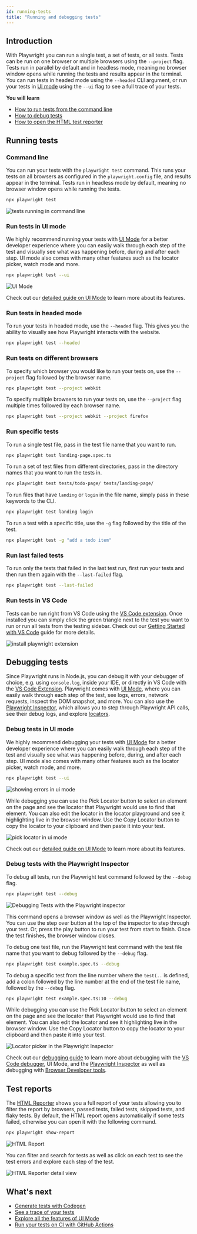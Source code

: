 ```yaml
---
id: running-tests
title: "Running and debugging tests"
---
```

## Introduction

With Playwright you can run a single test, a set of tests, or all tests. Tests can be run on one browser or multiple browsers using the `--project` flag. Tests run in parallel by default and in headless mode, meaning no browser window opens while running the tests and results appear in the terminal. You can run tests in headed mode using the `--headed` CLI argument, or run your tests in [UI mode](./test-ui-mode.md) using the `--ui` flag to see a full trace of your tests.

**You will learn**

- [How to run tests from the command line](/running-tests.md#command-line)
- [How to debug tests](/running-tests.md#debugging-tests)
- [How to open the HTML test reporter](/running-tests.md#test-reports)

## Running tests
### Command line

You can run your tests with the `playwright test` command. This runs your tests on all browsers as configured in the `playwright.config` file, and results appear in the terminal. Tests run in headless mode by default, meaning no browser window opens while running the tests.

```bash
npx playwright test
```

![tests running in command line](./images/getting-started/run-tests-cli.png)

### Run tests in UI mode

We highly recommend running your tests with [UI Mode](./test-ui-mode.md) for a better developer experience where you can easily walk through each step of the test and visually see what was happening before, during and after each step. UI mode also comes with many other features such as the locator picker, watch mode and more.

```bash
npx playwright test --ui
```

![UI Mode](./images/getting-started/ui-mode.png)

Check out our [detailed guide on UI Mode](./test-ui-mode.md) to learn more about its features.

### Run tests in headed mode

To run your tests in headed mode, use the `--headed` flag. This gives you the ability to visually see how Playwright interacts with the website.

```bash
npx playwright test --headed
```

### Run tests on different browsers

To specify which browser you would like to run your tests on, use the `--project` flag followed by the browser name.

```bash
npx playwright test --project webkit
```

To specify multiple browsers to run your tests on, use the `--project` flag multiple times followed by each browser name.

```bash
npx playwright test --project webkit --project firefox
```

### Run specific tests

To run a single test file, pass in the test file name that you want to run.

```bash
npx playwright test landing-page.spec.ts
```

To run a set of test files from different directories, pass in the directory names that you want to run the tests in.

```bash
npx playwright test tests/todo-page/ tests/landing-page/
```

To run files that have `landing` or `login` in the file name, simply pass in these keywords to the CLI.

```bash
npx playwright test landing login
```

To run a test with a specific title, use the `-g` flag followed by the title of the test.

```bash
npx playwright test -g "add a todo item"
```

### Run last failed tests

To run only the tests that failed in the last test run, first run your tests and then run them again with the `--last-failed` flag.

```bash
npx playwright test --last-failed
```


### Run tests in VS Code

Tests can be run right from VS Code using the [VS Code extension](https://marketplace.visualstudio.com/items?itemName=ms-playwright.playwright). Once installed you can simply click the green triangle next to the test you want to run or run all tests from the testing sidebar. Check out our [Getting Started with VS Code](./getting-started-vscode.md) guide for more details.

![install playwright extension](./images/getting-started/vscode-extension.png)

## Debugging tests

Since Playwright runs in Node.js, you can debug it with your debugger of choice, e.g. using `console.log`, inside your IDE, or directly in VS Code with the [VS Code Extension](./getting-started-vscode.md). Playwright comes with [UI Mode](./test-ui-mode.md), where you can easily walk through each step of the test, see logs, errors, network requests, inspect the DOM snapshot, and more. You can also use the [Playwright Inspector](./debug.md#playwright-inspector), which allows you to step through Playwright API calls, see their debug logs, and explore [locators](./locators.md).

### Debug tests in UI mode

We highly recommend debugging your tests with [UI Mode](./test-ui-mode.md) for a better developer experience where you can easily walk through each step of the test and visually see what was happening before, during, and after each step. UI mode also comes with many other features such as the locator picker, watch mode, and more.

```bash
npx playwright test --ui
```

![showing errors in ui mode](./images/getting-started/ui-mode-error.png)

While debugging you can use the Pick Locator button to select an element on the page and see the locator that Playwright would use to find that element. You can also edit the locator in the locator playground and see it highlighting live in the browser window. Use the Copy Locator button to copy the locator to your clipboard and then paste it into your test.

![pick locator in ui mode](./images/getting-started/ui-mode-pick-locator.png)

Check out our [detailed guide on UI Mode](./test-ui-mode.md) to learn more about its features.

### Debug tests with the Playwright Inspector

To debug all tests, run the Playwright test command followed by the `--debug` flag.

```bash
npx playwright test --debug
```

![Debugging Tests with the Playwright inspector](./images/getting-started/run-tests-debug.png)

This command opens a browser window as well as the Playwright Inspector. You can use the step over button at the top of the inspector to step through your test. Or, press the play button to run your test from start to finish. Once the test finishes, the browser window closes.

To debug one test file, run the Playwright test command with the test file name that you want to debug followed by the `--debug` flag.

```bash
npx playwright test example.spec.ts --debug
```

To debug a specific test from the line number where the `test(..` is defined, add a colon followed by the line number at the end of the test file name, followed by the `--debug` flag.

```bash
npx playwright test example.spec.ts:10 --debug
```

While debugging you can use the Pick Locator button to select an element on the page and see the locator that Playwright would use to find that element. You can also edit the locator and see it highlighting live in the browser window. Use the Copy Locator button to copy the locator to your clipboard and then paste it into your test.

![Locator picker in the Playwright Inspector](./images/getting-started/run-tests-pick-locator.png)


Check out our [debugging guide](./debug.md) to learn more about debugging with the [VS Code debugger](./debug.md#vs-code-debugger), UI Mode, and the [Playwright Inspector](./debug.md#playwright-inspector) as well as debugging with [Browser Developer tools](./debug.md#browser-developer-tools).


## Test reports

The [HTML Reporter](./test-reporters.md#html-reporter) shows you a full report of your tests allowing you to filter the report by browsers, passed tests, failed tests, skipped tests, and flaky tests. By default, the HTML report opens automatically if some tests failed, otherwise you can open it with the following command.

```bash
npx playwright show-report
```

![HTML Report](./images/getting-started/html-report.png)

You can filter and search for tests as well as click on each test to see the test errors and explore each step of the test.

![HTML Reporter detail view](./images/getting-started/html-report-detail.png)


## What's next

- [Generate tests with Codegen](./codegen-intro.md)
- [See a trace of your tests](./trace-viewer-intro.md)
- [Explore all the features of UI Mode](./test-ui-mode.md)
- [Run your tests on CI with GitHub Actions](./ci-intro.md)
